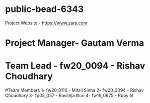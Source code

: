 # public-bead-6343
Project Website - https://www.zara.com

# Project Manager- Gautam Verma
# Team Lead - fw20_0094 - Rishav Choudhary
#Team Members 
1- fw20_0110 - Mitali Sinha
2- fw20_0094 - Rishav Choudhary
3- fp05_057 - Raviteja Illuri
4- fw19_0675 - Ruby N

